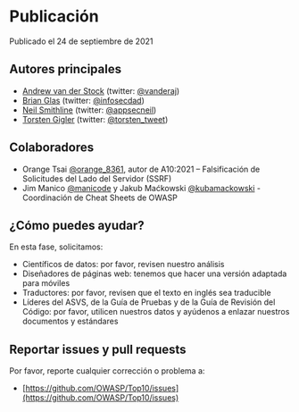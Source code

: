# Publicación

Publicado el 24 de septiembre de 2021

## Autores principales

- [Andrew van der Stock](mailto:vanderaj@owasp.org) (twitter: [@vanderaj](https://twitter.com/vanderaj))
- [Brian Glas](mailto:brian.glas@owasp.org) (twitter: [@infosecdad](https://twitter.com/infosecdad))
- [Neil Smithline](mailto:neil.smithline@owasp.org) (twitter: [@appsecneil](https://twitter.com/appsecneil))
- [Torsten Gigler](mailto:torsten.gigler@owasp.org) (twitter: [@torsten_tweet](https://twitter.com/torsten_tweet))

## Colaboradores

- Orange Tsai [@orange_8361](https://twitter/orange_8361), autor de A10:2021 – Falsificación de Solicitudes del Lado del Servidor (SSRF)
- Jim Manico [@manicode](https://twitter.com/manicode) y Jakub Maćkowski [@kubamackowski](https://twitter.com/kubamackowski) - Coordinación de Cheat Sheets de OWASP

## ¿Cómo puedes ayudar?

En esta fase, solicitamos:

- Científicos de datos: por favor, revisen nuestro análisis
- Diseñadores de páginas web: tenemos que hacer una versión adaptada para móviles
- Traductores: por favor, revisen que el texto en inglés sea traducible
- Líderes del ASVS, de la Guía de Pruebas y de la Guía de Revisión del Código: por favor, utilicen nuestros datos y ayúdenos a enlazar nuestros documentos y estándares

## Reportar issues y pull requests

Por favor, reporte cualquier corrección o problema a:

- [https://github.com/OWASP/Top10/issues](https://github.com/OWASP/Top10/issues)
